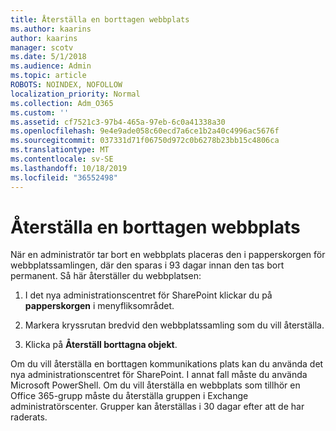 ```yaml
---
title: Återställa en borttagen webbplats
ms.author: kaarins
author: kaarins
manager: scotv
ms.date: 5/1/2018
ms.audience: Admin
ms.topic: article
ROBOTS: NOINDEX, NOFOLLOW
localization_priority: Normal
ms.collection: Adm_O365
ms.custom: ''
ms.assetid: cf7521c3-97b4-465a-97eb-6c0a41338a30
ms.openlocfilehash: 9e4e9ade058c60ecd7a6ce1b2a40c4996ac5676f
ms.sourcegitcommit: 037331d71f06750d972c0b6278b23bb15c4806ca
ms.translationtype: MT
ms.contentlocale: sv-SE
ms.lasthandoff: 10/18/2019
ms.locfileid: "36552498"
---
```

# <a name="restore-a-deleted-site"></a>Återställa en borttagen webbplats

När en administratör tar bort en webbplats placeras den i papperskorgen för webbplatssamlingen, där den sparas i 93 dagar innan den tas bort permanent. Så här återställer du webbplatsen:
  
1. I det nya administrationscentret för SharePoint klickar du på **papperskorgen** i menyfliksområdet. 
    
2. Markera kryssrutan bredvid den webbplatssamling som du vill återställa.
    
3. Klicka på **Återställ borttagna objekt**.
    
Om du vill återställa en borttagen kommunikations plats kan du använda det nya administrationscentret för SharePoint. I annat fall måste du använda Microsoft PowerShell. Om du vill återställa en webbplats som tillhör en Office 365-grupp måste du återställa gruppen i Exchange administratörscenter. Grupper kan återställas i 30 dagar efter att de har raderats.
  

